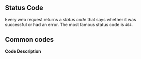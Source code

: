 ﻿## Status Code

Every web request returns a *status code* that says whether it was successful or had an error. The most famous status code is `404`.

## Common codes


**Code	Description**


	
